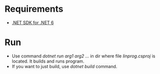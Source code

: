 # Requirements
* [.NET SDK for .NET 6](https://docs.microsoft.com/en-us/dotnet/core/sdk)

# Run
* Use command *dotnet run arg1 arg2 ...* in dir where file *linprog.csproj* is located. It builds and runs program.
* If you want to just build, use *dotnet build* command.
